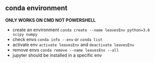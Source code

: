 ## conda environment
__ONLY WORKS ON CMD NOT POWERSHELL__
- create an environment
`conda create --name leavesEnv python=3.6 scipy numpy`
- check envs
`conda info --env` or `conda list`
- activate env
`activate leavesEnv` and `deactivate leavesEnv`
- remove envs
`conda remove --name leavesEnv --all`
- jupyter should be installed in a specific env
